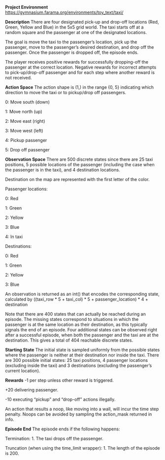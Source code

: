 **Project Environment**
https://gymnasium.farama.org/environments/toy_text/taxi/

**Description**
There are four designated pick-up and drop-off locations (Red, Green, Yellow and Blue) in the 5x5 grid world. The taxi starts off at a random square and the passenger at one of the designated locations.

The goal is move the taxi to the passenger’s location, pick up the passenger, move to the passenger’s desired destination, and drop off the passenger. Once the passenger is dropped off, the episode ends.

The player receives positive rewards for successfully dropping-off the passenger at the correct location. Negative rewards for incorrect attempts to pick-up/drop-off passenger and for each step where another reward is not received.

**Action Space**
The action shape is (1,) in the range {0, 5} indicating which direction to move the taxi or to pickup/drop off passengers.

0: Move south (down)

1: Move north (up)

2: Move east (right)

3: Move west (left)

4: Pickup passenger

5: Drop off passenger

**Observation Space**
There are 500 discrete states since there are 25 taxi positions, 5 possible locations of the passenger (including the case when the passenger is in the taxi), and 4 destination locations.

Destination on the map are represented with the first letter of the color.

Passenger locations:

0: Red

1: Green

2: Yellow

3: Blue

4: In taxi

Destinations:

0: Red

1: Green

2: Yellow

3: Blue

An observation is returned as an int() that encodes the corresponding state, calculated by ((taxi_row * 5 + taxi_col) * 5 + passenger_location) * 4 + destination

Note that there are 400 states that can actually be reached during an episode. The missing states correspond to situations in which the passenger is at the same location as their destination, as this typically signals the end of an episode. Four additional states can be observed right after a successful episode, when both the passenger and the taxi are at the destination. This gives a total of 404 reachable discrete states.

**Starting State**
The initial state is sampled uniformly from the possible states where the passenger is neither at their destination nor inside the taxi. There are 300 possible initial states: 25 taxi positions, 4 passenger locations (excluding inside the taxi) and 3 destinations (excluding the passenger’s current location).

**Rewards**
-1 per step unless other reward is triggered.

+20 delivering passenger.

-10 executing “pickup” and “drop-off” actions illegally.

An action that results a noop, like moving into a wall, will incur the time step penalty. Noops can be avoided by sampling the action_mask returned in info.

**Episode End**
The episode ends if the following happens:

Termination: 1. The taxi drops off the passenger.

Truncation (when using the time_limit wrapper): 1. The length of the episode is 200.
